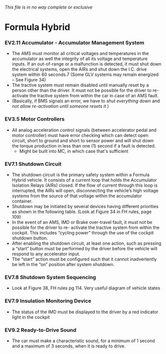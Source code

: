 *This file is in no way complete or exclusive*

# Formula Hybrid

### EV2.11 Accumulator - Accumulator Management System
* The AMS must monitor all critical voltages and temperatures in the accumulator as well the integrity of all its voltage and temperature inputs. If an out-of-range or a malfunction is detected, it must shut down the electrical systems, open the AIRs and shut down the I.C. drive system within 60 seconds.7 (Some GLV systems may remain energized – See Figure 34)
* The tractive system must remain disabled until manually reset by a person other than the driver. It must not be possible for the driver to re-activate the tractive system from within the car in case of an AMS fault.
* (Basically, if BMS signals an error, we have to *shut everything down* and *not allow re-activation until someone resets it*.)

### EV3.5 Motor Controllers
* All analog acceleration control signals (between accelerator pedal and motor controller) must have error checking which can detect open circuit, short to ground and short to sensor power and will shut down the torque production in less than one (1) second if a fault is detected.
  * Might be built into MC, in which case that's sufficient

### EV7.1 Shutdown Circuit
* The shutdown circuit is the primary safety system within a Formula Hybrid vehicle. It consists of a current loop that holds the Accumulator Isolation Relays (AIRs) closed. If the flow of current through this loop is interrupted, the AIRs will open, disconnecting the vehicle’s high voltage systems from the source of that voltage within the accumulator container.
* Shutdown may be initiated by several devices having different priorities as shown in the following table. (Look at Figure 34 in FH rules, page 109)
* In the event of an AMS, IMD or Brake over-travel fault, it must not be possible for the driver to re- activate the tractive system from within the cockpit. This includes “cycling power” through the use of the cockpit shutdown button.
* After enabling the shutdown circuit, at least one action, such as pressing a “start” button must be performed by the driver before the vehicle will respond to any accelerator input.
* The “start” action must be configured such that it cannot inadvertently be left in the “on” position after system shutdown.

### EV7.8 Shutdown System Sequencing
* Look at Figure 38, FH rules pg 114. Very useful diagram of vehicle states

### EV7.9 Insulation Monitoring Device
* The status of the IMD must be displayed to the driver by a red indicator light in the cockpit

### EV9.2 Ready-to-Drive Sound
* The car must make a characteristic sound, for a minimum of 1 second and a maximum of 3 seconds, when it is ready to drive.
